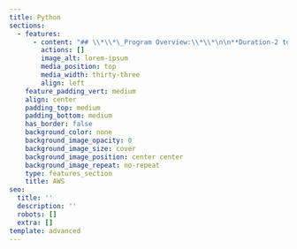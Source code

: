 ```yaml
---
title: Python
sections:
  - features:
      - content: "## \\*\\*\_Program Overview:\\*\\*\n\n**Duration-2 to 3 Months**\n\n**Eligibility Criteria – No Eligibility Criteria.**\n\n**Basic concepts provided by Eduprajna Institute.**\n\n**Lifetime Access to Eduprajna Institute LAB(Syllabus Copies , Recorded\_\_ videos)**\n\n**Lifetime doubt clearness.**\n\n**All IT courses Global Certification Available.**\n\n**Placement Support**\n\n**Resume preparation & Soft skill training 1 week**\n\n**project support.**\n\n### **Syllabus:**\n\n##### Preamble: **&#xD;**\n\n**\r**\n\n**Python**\_is one of the languages that is\nwitnessing incredible growth and popularity year by year. In 2017, Stackoverflow calculated that python would\nbeat all other programming languages by 2020 as it has become the\nfastest-growing programming language in the world.\n\n\n**Why Python is most popular today?**\r\n\nThe python language is so flexible that it gives the developer the chance to try something\nnew. The person who is an expert in python language is not just limited to\nbuild similar kinds of things but can also go on to try to make something\ndifferent than before.\n\nPython doesn’t restrict developers from developing any sort of application. This kind of\nfreedom and flexibility by just learning one language is not available in other\nprogramming languages.\n\n\r\n\nPython has a huge community that provides and fulfills the requirements of the developers. This\nmakes Python one of the most demanded languages. It is a highly reliable and\nefficient language. Python developers are also in demand because\_Python is\nnow a solution in different fields.\r\n\nIntroduction to\nprogramming\r\n\na.Algorithm, flowcharts and\nprogram execution\r\n\nIntroduction to python \r\n\na.Python history and\nversions.\r\n\nInstalling python\r\n\nCreating and executing a\npython script\r\n\nRunning python code on\nIDLE, code editors and IDE Getting help in python\r\n\nPython program\ndocumentation\r\n\nKeywords and Identifiers\nPython Data Types Variables and Operators Expressions and Statements\r\n\nSequence, selection and\niteration in python.\r\n\na.Loops, if, else and\nnested if conditions.\r\n\nInput and output\nstatements in python\r\n\nUnderstanding the concept\nof functions in programming\r\n\na.Example of some built in\nfunctions\r\n\nb.Creating user defined\nfunctions \r\n\nString Manipulation\r\n\na.Accessing strings\r\n\nb.Basic string operations\r\n\nc.String slices\r\n\nd.Functions and methods\n\nCollections in Python\r\n\na.sets\r\n\nb.Tuples\r\n\nc.Lists\r\n\nd.Dictionaries\r\n\nFile handling in Python\r\n\na.Creating files\r\n\nb.Opening and reading files\n\r\n\nc.Closing files.\r\n\nSWOT analysis for\ncreating Python learning road map.\r\n\nMost commonly asked\ninterview questions in python\r\n\nResume preparation and\nmock interviews\r\n\nv\_ Introduction to advance\npython(Course coverage and benefits)\r\n\n\n\n**Advance Python Going beyond basics **\n\nIntroduction to\nfunctions \r\n\nFunction\ndefinition and call \r\n\nParameters and\nArguments \r\n\nReturn statement \r\n\nReturning multiple\nvalues \r\n\nSemantics of\nargument passing \r\n\nMutable arguments \r\n\nDefault arguments \r\n\nPositional and\nkeyword arguments \r\n\nUnpacking\narguments \r\n\nVariable number of\npositional arguments \r\n\nVariable number of\nkeyword arguments \r\n\nKeyword only\narguments \r\n\nOrdering parameters and\narguments \n\nFunction objects \r\n\nFunction\nannotations and Docstrings \r\n\nIntroduction to\nModules \r\n\nFrom statement \r\n\nMultifile python\nprogram \r\n\nNamespaces \r\n\nScopes \r\n\nName resolution \r\n\nGlobal statement \r\n\nNonlocal statement\n\r\n\nIntroduction to\nfiles in python \r\n\nOpening a file,\nclosing a file \r\n\nText and binary\nfiles \r\n\nWith statement \r\n\nRandom access \n\nReading and\nwriting a file \r\n\nCommand-line\narguments \r\n\nPickling \n\n\r\nIntroduction to\npython object-oriented programming \n\nClasses and\nobjects \n\nInitializer method\n\n\nData Hiding \n\nProperty \n\nClass variables \n\nClass methods \n\nStatic methods \n\nMagic methods \n\nInheritance in\npython \n\nMultiple\ninheritance \n\nMRO and super() \n\nPolymorphism \n\nIterables and Iterators \n\nHow for loop and\nother iteration tools works \n\nSingle iteration\nand multiple iteration \n\nCreating own\niterators \n\n\n\rMaking class iterable \r\n\nLazy evaluation \n\nItertools module \r\n\nGenerators \r\n\nGenerator\nexpressions \r\n\nIntroduction to\nDecorators \r\n\nDecorating\nfunctions with parameters in python \r\n\nMultiple\nDecorators \r\n\nWraps decorator\nfrom functools module \r\n\nDecorators with\nparameters \r\n\nDecorating classes\n\r\n\nClass decoration\nin python \r\n\nClass decorators\nwith arguments \r\n\nIntroduction to\nError Handling\_ \r\n\nTypes of errors \r\n\nError Handling in\npython \r\n\n\nDebugging in\npython \r\n\nFunctional\nprogramming introduction \r\n\nPure functions \n\nMap() \r\n\n\nFilter() \r\n\nZip() \r\n\nReduce() \r\n\nLambda()\n\n\r\n**Code Optimization **\_**Data structure and Algorithm**\n\n\n\nData structure and\nalgorithm \n\nMeasuring running\ntime \n\nAsymptotic\nanalysis \n\nBig O notation \n\nTight and loose\nupper bounds \n\nFinding time\ncomplexity \n\nWorst case , Best\ncase and average case analysis \n\nIntroduction to\nlinked list \n\nTraversing and\nsearching a single linked list \n\nDoubly linked list\n\n\nInsertion,\ndeletion and reversing a doubly linked list \n\nCircular linked\nlist \n\n\nSorted linked list\n\n\nIntroduction to\nStack\_ \n\nArray\nimplementation of stack \n\nLinked list\nimplementation of stack \n\nIntroduction to\nQueue \n\nArray\nimplementation of Queue \n\nLinked list\nimplementation of Queue \n\nQueue through\ncircular linked list \n\nDequeue \n\nPriority Queue \n\nBinary tree \n\nArray\nrepresentation of binary tree \n\nLinked list\nrepresentation of binary tree \n\nPreorder , Inorder and Post order\ntraversal \n\nIntroduction to\nBinary search tree \n\nTraversal in\nBinary search tree \n\n\nSearching in\nBinary search tree \n\nIntroduction to\nHeap \n\nInsertion ,\ndeletion and building a heap \n\nSorting Algorithm \n\nSearching\nAlgorithm \n\nHashing \n\n\n\n\n\n\n\n\n\n\n\n\n\n\n\n\n\n\n\n\n\n\n\n\n\n\n\n\n\n\n\n\n\n\n\n\n\n\n\n\n\n\n\n\n\n\n\n\n\n\n\r\n\n\n\n\n\n\n\n\n\n\n\r\n\n\n\n\n\n\n\n\n\n\n\n\n\n\n\n\n\n\n\n\n\n\n\n\n\r\n\n\r\n\n\_\r\n\n\_\r\n\n\_\r\n\n\_\r\n\n\_\r\n\n\r\n\n\n\n\n\n\n\n\r\n\n**\r**\n\n***\n"
        actions: []
        image_alt: lorem-ipsum
        media_position: top
        media_width: thirty-three
        align: left
    feature_padding_vert: medium
    align: center
    padding_top: medium
    padding_bottom: medium
    has_border: false
    background_color: none
    background_image_opacity: 0
    background_image_size: cover
    background_image_position: center center
    background_image_repeat: no-repeat
    type: features_section
    title: AWS
seo:
  title: ''
  description: ''
  robots: []
  extra: []
template: advanced
---
```

